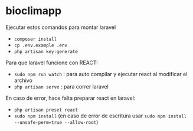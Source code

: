 # bioclimapp
Ejecutar estos comandos para montar laravel
 - `composer install`
 - `cp .env.example .env`
 - `php artisan key:generate`

Para que laravel funcione con REACT:
  - `sudo npm run watch` : para auto compilar y ejecutar react al modificar el archivo
  - `php artisan serve` : para correr laravel

En caso de error, hace falta preparar react en laravel:
  - `php artisan preset react`
  - `sudo npm install`   (en caso de error de escritura usar 
   `sudo npm install --unsafe-perm=true --allow-root`)
